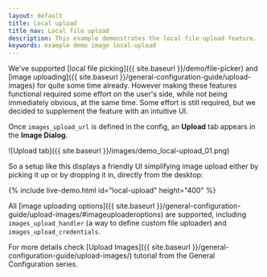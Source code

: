 ```yaml
---
layout: default
title: Local upload
title_nav: Local file upload
description: This example demonstrates the local file upload feature.
keywords: example demo image local-upload
---
```


We've supported [local file picking]({{ site.baseurl }}/demo/file-picker) and [image uploading]({{ site.baseurl }}/general-configuration-guide/upload-images) for quite some time already. However making these features functional required some effort on the user's side, while not being immediately obvious, at the same time. Some effort is still required, but we decided to supplement the feature with an intuitive UI.

Once `images_upload_url` is defined in the config, an **Upload** tab appears in the **Image Dialog**.

![Upload tab]({{ site.baseurl }}/images/demo_local-upload_01.png)

So a setup like this displays a friendly UI simplifying image upload either by picking it up or by dropping it in, directly from the desktop:

{% include live-demo.html id="local-upload" height="400" %}

All [image uploading options]({{ site.baseurl }}/general-configuration-guide/upload-images/#imageuploaderoptions) are supported, including `images_upload_handler` (a way to define custom file uploader) and `images_upload_credentials`.

For more details check [Upload Images]({{ site.baseurl }}/general-configuration-guide/upload-images/) tutorial from the General Configuration series.
